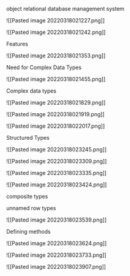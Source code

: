object relational database management system

![[Pasted image 20220318021227.png]]

![[Pasted image 20220318021242.png]]

Features

![[Pasted image 20220318021353.png]]

Need for Complex Data Types

![[Pasted image 20220318021455.png]]


Complex data types

![[Pasted image 20220318021829.png]]


![[Pasted image 20220318021919.png]]


![[Pasted image 20220318022017.png]]

Structured Types

![[Pasted image 20220318023245.png]]

![[Pasted image 20220318023309.png]]

![[Pasted image 20220318023335.png]]

![[Pasted image 20220318023424.png]]

composite types

unnamed row types

![[Pasted image 20220318023539.png]]


Defining methods

![[Pasted image 20220318023624.png]]

![[Pasted image 20220318023733.png]]


![[Pasted image 20220318023907.png]]

 
